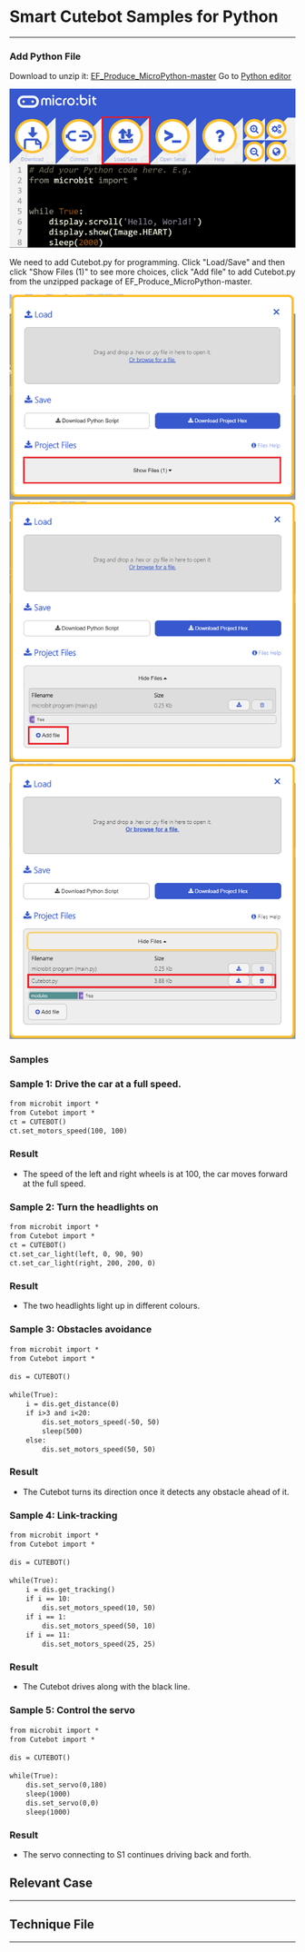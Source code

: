 # Smart Cutebot Samples for Python

---


### Add Python File
Download to unzip it: [EF_Produce_MicroPython-master](https://github.com/lionyhw/EF_Produce_MicroPython/archive/master.zip)
Go to  [Python editor](https://python.microbit.org/v/2.0)

![](./images/cutebot-py-01.png)

We need to add Cutebot.py for programming. Click "Load/Save" and then click "Show Files (1)" to see more choices, click "Add file" to add Cutebot.py from the unzipped package of EF_Produce_MicroPython-master. 

![](./images/cutebot-py-02.png)
![](./images/cutebot-py-03.png)
![](./images/cutebot-py-04.png)

### Samples
### Sample 1: Drive the car at a full speed. 
```
from microbit import *
from Cutebot import *
ct = CUTEBOT()
ct.set_motors_speed(100, 100)

```
### Result
- The speed of the left and right wheels is at 100, the car moves forward at the full speed. 


### Sample 2: Turn the headlights on
```
from microbit import *
from Cutebot import *
ct = CUTEBOT()
ct.set_car_light(left, 0, 90, 90)
ct.set_car_light(right, 200, 200, 0)
```
### Result
- The two headlights light up in different colours. 

### Sample 3: Obstacles avoidance 
```
from microbit import *
from Cutebot import *

dis = CUTEBOT()

while(True):
    i = dis.get_distance(0)
    if i>3 and i<20:
        dis.set_motors_speed(-50, 50)
        sleep(500)
    else:
        dis.set_motors_speed(50, 50)
```
### Result
- The Cutebot turns its direction once it detects any obstacle ahead of it. 

### Sample 4: Link-tracking 
```
from microbit import *
from Cutebot import *

dis = CUTEBOT()

while(True):
    i = dis.get_tracking()
    if i == 10:
        dis.set_motors_speed(10, 50)
    if i == 1:
        dis.set_motors_speed(50, 10)   
    if i == 11:
        dis.set_motors_speed(25, 25)  
```
### Result

- The Cutebot drives along with the black line. 

### Sample 5:  Control the servo  
```
from microbit import *
from Cutebot import *

dis = CUTEBOT()

while(True):
    dis.set_servo(0,180)
    sleep(1000)
    dis.set_servo(0,0)
    sleep(1000)
```
### Result
- The servo connecting to S1 continues driving back and forth. 

## Relevant Case
---

## Technique File
---
